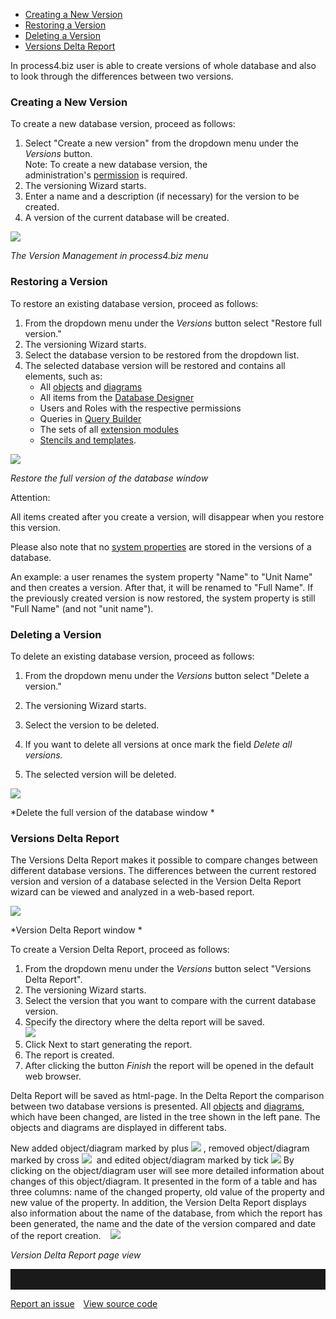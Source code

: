 -   [Creating a New Version](#creating-a-new-version)
-   [Restoring a Version](#restoring-a-version)
-   [Deleting a Version](#deleting-a-version)
-   [Versions Delta Report](#versions-delta-report)

In process4.biz user is able to create versions of whole database and
also to look through the differences between two versions.

### Creating a New Version

To create a new database version, proceed as follows:

1.  Select "Create a new version" from the dropdown menu under the
    *Versions* button.  
    Note: To create a new database version, the
    administration's [permission](permissions) is required.
2.  The versioning Wizard starts.
3.  Enter a name and a description (if necessary) for the version to be
    created.
4.  A version of the current database will be created.

![](//images.ctfassets.net/utx1h0gfm1om/4F12Ct9u6Qe0EUcIUko0GQ/bfb59760ac4857de933257ab557db8e0/328801.png)

*The Version Management in process4.biz menu*

### Restoring a Version

To restore an existing database version, proceed as follows:

1.  From the dropdown menu under the *Versions* button select "Restore
    full version."
2.  The versioning Wizard starts.
3.  Select the database version to be restored from the dropdown list.
4.  The selected database version will be restored and contains all
    elements, such as:  
    -   All [objects](object) and [diagrams](diagram)
    -   All items from the [Database Designer](database-designer)
    -   Users and Roles with the respective permissions
    -   Queries in [Query Builder](querybuilder)
    -   The sets of all [extension
        modules](process4.biz_Extension_Modules)
    -   [Stencils and templates](shapes-stencils-and-templates).

![](//images.ctfassets.net/utx1h0gfm1om/6gZSUcF1hmqcm86CK6es6G/1fef51cc89e93e125c270d487d309c98/328785.png)

*Restore the full version of the database window*

<div class="error">
Attention:

All items created after you create a version, will disappear when you
restore this version.

Please also note that no [system properties](system-properties) are
stored in the versions of a database.

An example: a user renames the system property "Name" to "Unit Name" and
then creates a version. After that, it will be renamed to "Full Name".
If the previously created version is now restored, the system property
is still "Full Name" (and not "unit name").
</div>

### Deleting a Version

To delete an existing database version, proceed as follows:

1.  From the dropdown menu under the *Versions* button select "Delete a
    version."

2.  The versioning Wizard starts.
3.  Select the version to be deleted.

4.  If you want to delete all versions at once mark the field *Delete
    all versions.*

5.  The selected version will be deleted.

![](//images.ctfassets.net/utx1h0gfm1om/6cut3k8pZmM0gg82gOaO6Y/b026d2670fcb7ba3a26edf57199e757a/328811.png)

*Delete the full version of the database window *



### Versions Delta Report

The Versions Delta Report makes it possible to compare changes between
different database versions. The differences between the current
restored version and version of a database selected in the Version Delta
Report wizard can be viewed and analyzed in a web-based report.

![](//images.ctfassets.net/utx1h0gfm1om/3Gbl75XOBqySAiUiOiOIEI/f7add2d5f08ffc08a0552d5f6c52cf0c/328793.png)

*Version Delta Report window *

To create a Version Delta Report, proceed as follows:

1.  From the dropdown menu under the *Versions* button select "Versions
    Delta Report".
2.  The versioning Wizard starts.
3.  Select the version that you want to compare with the current
    database version.
4.  Specify the directory where the delta report will be saved.  
    ![](//images.ctfassets.net/utx1h0gfm1om/5tG0hZlxFmEKAOiEYuImsG/4491d08c21a90c1db1a064869c790c1e/328805.png)
5.  Click Next to start generating the report. 
6.  The report is created.
7.  After clicking the button *Finish* the report will be opened in the
    default web browser.

Delta Report will be saved as html-page. In the Delta Report the
comparison between two database versions is presented.
All [objects](object) and [diagrams](diagram),
which have been changed, are listed in the tree shown in the left pane.
The objects and diagrams are displayed in different tabs.

New added object/diagram marked by
plus ![](//images.ctfassets.net/utx1h0gfm1om/6dazG1JsOcWiec00qOcSoO/be331e35158a4d8013c276bb9cee98e8/328732.png) , removed object/diagram marked
by cross ![](//images.ctfassets.net/utx1h0gfm1om/5DLrsr1FAcs48wcegQ0oKY/cb7179b2e9ff023deeb234c0ad0263fc/328734.png)  and edited object/diagram
marked by tick ![](//images.ctfassets.net/utx1h0gfm1om/1inmioXUuo6WiOK2QmCy24/4d049358cabdc963a6eaf1e61a5db4c2/328736.png) 
By clicking on the object/diagram user will see more detailed information about changes of this object/diagram. It presented in the form of a table and has three columns: name of the changed property, old value of the property and new value of the property. In addition, the Version Delta Report displays also information about the name of the database, from which the report has been generated, the name and the date of the version compared and date of the report creation.
  
![](//images.ctfassets.net/utx1h0gfm1om/2QeleQLweQ6AuO8mwGkiec/0ee678580a3b016c593565a798f22a49/328784.png)

*Version Delta Report page view*

<hr style="padding-top:2rem" />
<a href="https://github.com/process4/docs/issues" target="_blank" class="bgw btn btn-primary btn-lg shadow-sm">Report an issue</a>
<a href="https://github.com/process4/docs" target="_blank" class="bgw btn btn-primary btn-lg shadow-sm" style="margin-left:10px;">View source code</a>